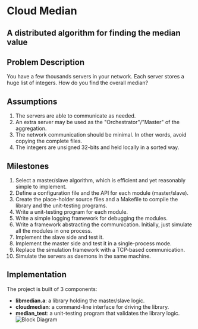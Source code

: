 # Cloud Median

## A distributed algorithm for finding the median value

## Problem Description
You have a few thousands servers in your network. Each server stores a huge list of integers. How do you find the overall median?

## Assumptions
1. The servers are able to communicate as needed.
2. An extra server may be used as the "Orchestrator"/"Master" of the aggregation.
3. The network communication should be minimal. In other words, avoid copying the complete files.
4. The integers are unsigned 32-bits and held locally in a sorted way.

## Milestones
1. Select a master/slave algorithm, which is efficient and yet reasonably simple to implement.
2. Define a configuration file and the API for each module (master/slave).
3. Create the place-holder source files and a Makefile to compile the library and the unit-testing programs.
4. Write a unit-testing program for each module.
5. Write a simple logging framework for debugging the modules.
6. Write a framework abstracting the communication. Initially, just simulate all the modules in one process.
7. Implement the slave side and test it.
8. Implement the master side and test it in a single-process mode.
9. Replace the simulation framework with a TCP-based communication.
10. Simulate the servers as daemons in the same machine.

## Implementation
The project is built of 3 components:
* **libmedian.a**: a library holding the master/slave logic.
* **cloudmedian**: a command-line interface for driving the library.
* **median_test**: a unit-testing program that validates the library logic.
![Block Diagram](https://raw.github.com/ShauliGalPrivate/median/master/median_blocks.png)

